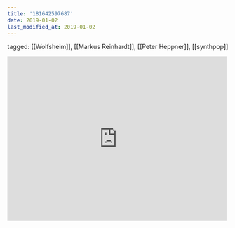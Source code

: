 ```yaml
---
title: '181642597687'
date: 2019-01-02
last_modified_at: 2019-01-02
---
```

tagged: [[Wolfsheim]], [[Markus Reinhardt]], [[Peter Heppner]], [[synthpop]]
<iframe allow="accelerometer; autoplay; clipboard-write; encrypted-media; gyroscope; picture-in-picture" allowfullscreen="" frameborder="0" height="375" id="youtube_iframe" src="https://www.youtube.com/embed/L9M9HQtb8FE?feature=oembed&amp;enablejsapi=1&amp;origin=https://safe.txmblr.com&amp;wmode=opaque" width="500"></iframe>
